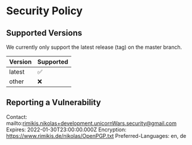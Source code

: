 # Security Policy

## Supported Versions

We currently only support the latest release (tag) on the master branch.

| Version | Supported          |
| ------- | ------------------ |
| latest  | :white_check_mark: |
| other   | :x:                |

## Reporting a Vulnerability

Contact: mailto:rimikis.nikolas+development.unicornWars.security@gmail.com
Expires: 2022-01-30T23:00:00.000Z
Encryption: https://www.rimikis.de/nikolas/OpenPGP.txt
Preferred-Languages: en, de
